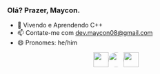 ### Olá? Prazer, Maycon.
- 🌱 Vivendo e Aprendendo C++
- 📫 Contate-me com dev.maycon08@gmail.com
- 😄 Pronomes: he/him

<div style="display: flex; justify-content: center; align-items: center;">
    <img width="35em" src="https://cdn.jsdelivr.net/gh/devicons/devicon@latest/icons/python/python-original.svg"/>
    <img class="javascript" width="35em" style="border-radius: 50px" src="https://cdn.jsdelivr.net/gh/devicons/devicon@latest/icons/javascript/javascript-original.svg"/>
    <img width="35em" src="https://cdn.jsdelivr.net/gh/devicons/devicon@latest/icons/cplusplus/cplusplus-original.svg"/>
</div>
